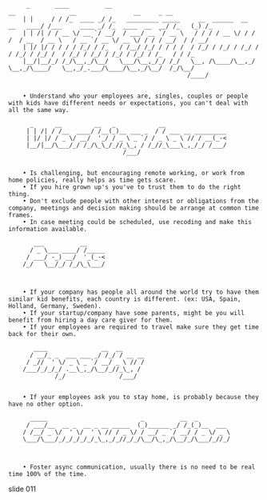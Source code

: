          _       ____          __                                                  __               __                __     _ __
        | |     / / /_  ____ _/ /_   _________ _____     __  ______  __  __   ____/ /___     ____ _/ /_  ____  __  __/ /_   (_) /_
        | | /| / / __ \/ __ `/ __/  / ___/ __ `/ __ \   / / / / __ \/ / / /  / __  / __ \   / __ `/ __ \/ __ \/ / / / __/  / / __/
        | |/ |/ / / / / /_/ / /_   / /__/ /_/ / / / /  / /_/ / /_/ / /_/ /  / /_/ / /_/ /  / /_/ / /_/ / /_/ / /_/ / /_   / / /_
        |__/|__/_/ /_/\__,_/\__/   \___/\__,_/_/ /_/   \__, /\____/\__,_/   \__,_/\____/   \__,_/_.___/\____/\__,_/\__/  /_/\__/
                                                      /____/


        • Understand who your employees are, singles, couples or people with kids have different needs or expectations, you can't deal with all the same way.

          _      __         __   _            __
         | | /| / /__  ____/ /__(_)__ ___ _  / / ___ __ _________
         | |/ |/ / _ \/ __/  '_/ / _ \ _ `/ / _ \ _ \ // / __(_-<
         |__/|__/\___/_/ /_/\_\_/_//_\_, / /_//_\___\_,_/_/ /___/
                                    /___/


        • Is challenging, but encouraging remote working, or work from home policies, really helps as time gets scare.
        • If you hire grown up's you've to trust them to do the right thing.
        • Don't exclude people with other interest or obligations from the company, meetings and decision making should be arrange at common time frames.
        • In case meeting could be scheduled, use recoding and make this information available.

           ___          __
          / _ \___ ____/ /_____
         / ___/ -_) __/  '_(_-<
        /_/   \__/_/ /_/\_\___/



        • If your company has people all around the world try to have them similar kid benefits, each country is different. (ex: USA, Spain, Holland, Germany, Sweden).
        • If your startup/company have some parents, might be you will benefit from hiring a day care giver for them.
        • If your employees are required to travel make sure they get time back for their own.

           ____               __  __
          / __/_ _  ___ ___ _/ /_/ / __ __
         / _//  ' \/ _ \ _ `/ __/ _ \ // /
        /___/_/_/_/ .__\_,_/\__/_//_\_, /
                 /_/               /___/


        • If your employees ask you to stay home, is probably because they have no other option.

          _____                          _          __  _
         / ___/__  __ _  __ _ __ _____  (_)______ _/ /_(_)__  ___
        / /__/ _ \/  ' \/  ' \ // / _ \/ / __/ _ `/ __/ / _ \/ _ \
        \___/\___/_/_/_/_/_/_\_,_/_//_/_/\__/\_,_/\__/_/\___/_//_/



        • Foster async communication, usually there is no need to be real time 100% of the time.

















































































slide 011
